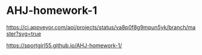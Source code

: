 # AHJ-homework-1

https://ci.appveyor.com/api/projects/status/va8p0f8g9mpun5yk/branch/master?svg=true


https://sportgirl55.github.io/AHJ-homework-1/
